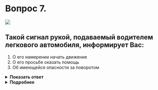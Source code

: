 # Вопрос 7.

![](https://s.drom.ru/i24228/pdd/tickets/2016/1543885128.jpg)

## Такой сигнал рукой, подаваемый водителем легкового автомобиля, информирует Вас:

1. О его намерении начать движение
2. О его просьбе оказать помощь
3. Об имеющейся опасности за поворотом

<details>
<summary><b>Показать ответ</b></summary>
Правильный ответ: 1
</details>
<details>
<summary><b>Подробнее</b></summary>
Вытянутая в сторону левая рука является сигналом левого поворота, который водитель обязан подать перед началом движения.
(Пункт 8.1 ПДД)
</details>